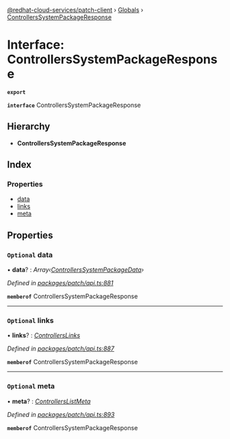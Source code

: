 [@redhat-cloud-services/patch-client](../README.md) › [Globals](../globals.md) › [ControllersSystemPackageResponse](controllerssystempackageresponse.md)

# Interface: ControllersSystemPackageResponse

**`export`** 

**`interface`** ControllersSystemPackageResponse

## Hierarchy

* **ControllersSystemPackageResponse**

## Index

### Properties

* [data](controllerssystempackageresponse.md#optional-data)
* [links](controllerssystempackageresponse.md#optional-links)
* [meta](controllerssystempackageresponse.md#optional-meta)

## Properties

### `Optional` data

• **data**? : *Array‹[ControllersSystemPackageData](controllerssystempackagedata.md)›*

*Defined in [packages/patch/api.ts:881](https://github.com/RedHatInsights/javascript-clients/blob/8e7ff04/packages/patch/api.ts#L881)*

**`memberof`** ControllersSystemPackageResponse

___

### `Optional` links

• **links**? : *[ControllersLinks](controllerslinks.md)*

*Defined in [packages/patch/api.ts:887](https://github.com/RedHatInsights/javascript-clients/blob/8e7ff04/packages/patch/api.ts#L887)*

**`memberof`** ControllersSystemPackageResponse

___

### `Optional` meta

• **meta**? : *[ControllersListMeta](controllerslistmeta.md)*

*Defined in [packages/patch/api.ts:893](https://github.com/RedHatInsights/javascript-clients/blob/8e7ff04/packages/patch/api.ts#L893)*

**`memberof`** ControllersSystemPackageResponse

